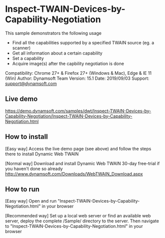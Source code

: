 # Inspect-TWAIN-Devices-by-Capability-Negotiation
This sample demonstrators the following usage

* Find all the capabilities supported by a specified TWAIN source (eg. a scanner)
* Get all information about a certain capability
* Set a capability
* Acquire image(s) after the capbility negotiation is done

Compatibility: Chrome 27+ & Firefox 27+ (Windows & Mac), Edge & IE 11 (Win)
Author: Dynamsoft Team
Version: 15.1
Date: 2019/09/03
Support: support@dynamsoft.com


## Live demo

https://demo.dynamsoft.com/samples/dwt/Inspect-TWAIN-Devices-by-Capability-Negotiation/Inspect-TWAIN-Devices-by-Capability-Negotiation.html


## How to install

[Easy way]
Access the live demo page (see above) and follow the steps there to install Dynamic Web TWAIN

[Normal way]
Download and install Dynamic Web TWAIN 30-day free-trial if you haven't done so already
http://www.dynamsoft.com/Downloads/WebTWAIN_Download.aspx

## How to run

[Easy way]
Open and run "Inspect-TWAIN-Devices-by-Capability-Negotiation.html" in your browser

[Recommended way]
Set up a local web server or find an available web server, deploy the complete /Sample/ directory to the server. Then navigate to "Inspect-TWAIN-Devices-by-Capability-Negotiation.html" in your browser


